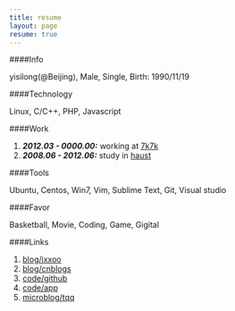 ```yaml
---
title: resume
layout: page
resume: true
---
```


####Info

yisilong(@Beijing), Male, Single, Birth: 1990/11/19

####Technology

Linux, C/C++, PHP, Javascript

####Work

1. ***2012.03 - 0000.00:*** working at [7k7k]("http://www.7k7k.com" "7k7k小游戏")
2. ***2008.06 - 2012.06:*** study in [haust]("http://www.haust.edu.cn" "河南科技大学")

####Tools

Ubuntu, Centos, Win7, Vim, Sublime Text, Git, Visual studio

####Favor

Basketball, Movie, Coding, Game, Gigital

####Links

1. [blog/ixxoo](http://www.ixxoo.me)
2. [blog/cnblogs](http://likebeta.cnblogs.com)
3. [code/github](http://github.com/likebeta)
4. [code/app](http://app.ixxoo.me)
5. [microblog/tqq](http://t.qq.com/likebeta)